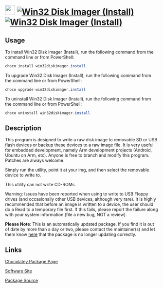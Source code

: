 ﻿# <img src="https://cdn.jsdelivr.net/gh/mkevenaar/chocolatey-packages@53a78b40edf1142be12cfb9bd87deeecf9f8c6a2/icons/win32diskimager.png" width="32" height="32"/> [![Win32 Disk Imager (Install)](https://img.shields.io/chocolatey/v/win32diskimager.install.svg?label=Win32+Disk+Imager+(Install))](https://community.chocolatey.org/packages/win32diskimager.install) [![Win32 Disk Imager (Install)](https://img.shields.io/chocolatey/dt/win32diskimager.install.svg)](https://community.chocolatey.org/packages/win32diskimager.install)

## Usage

To install Win32 Disk Imager (Install), run the following command from the command line or from PowerShell:

```powershell
choco install win32diskimager.install
```

To upgrade Win32 Disk Imager (Install), run the following command from the command line or from PowerShell:

```powershell
choco upgrade win32diskimager.install
```

To uninstall Win32 Disk Imager (Install), run the following command from the command line or from PowerShell:

```powershell
choco uninstall win32diskimager.install
```

## Description

This program is designed to write a raw disk image to removable SD or USB flash devices or backup these devices to a raw image file. It is very useful for embedded development, namely Arm development projects (Android, Ubuntu on Arm, etc). Anyone is free to branch and modify this program. Patches are always welcome.

Simply run the utility, point it at your img, and then select the removable device to write to.

This utility can not write CD-ROMs.

Warning: Issues have been reported when using to write to USB Floppy drives (and occasionally other USB devices, although very rare). It is highly recommended that before an image is written to a device, the user should do a Read to a temporary file first. If this fails, please report the failure along with your system information (file a new bug, NOT a review).

**Please Note**: This is an automatically updated package. If you find it is
out of date by more than a day or two, please contact the maintainer(s) and
let them know [here](https://github.com/mkevenaar/chocolatey-packages/issues) that the package is no longer updating correctly.


## Links

[Chocolatey Package Page](https://community.chocolatey.org/packages/win32diskimager.install)

[Software Site](https://sourceforge.net/projects/win32diskimager/)

[Package Source](https://github.com/mkevenaar/chocolatey-packages/tree/master/automatic/win32diskimager.install)

